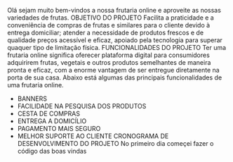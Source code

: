 Olá sejam muito bem-vindos a nossa frutaria online e aproveite as nossas variedades de frutas.
OBJETIVO DO PROJETO 
Facilita a praticidade e a conveniência de compras de frutas e similares para o cliente devido à entrega domiciliar; atender a necessidade de produtos frescos e de qualidade preços acessível e eficaz, apoiado pela 
tecnologia para superar quaquer tipo de limitação física.
FUNCIONALIDADES DO PROJETO
Ter uma frutaria online significa oferecer plataforma digital para consumidores adquirirem frutas, vegetais e outros produtos semelhantes de maneira pronta e eficaz, com a enorme vantagem de ser entregue diretamente na 
porta de sua casa. Abaixo está algumas das principais funcionalidades de uma frutaria online.
* BANNERS
* FACILIDADE NA PESQUISA DOS PRODUTOS
* CESTA DE COMPRAS
* ENTREGA A DOMICÍLIO
* PAGAMENTO MAIS SEGURO
* MELHOR SUPORTE AO CLIENTE
  CRONOGRAMA DE DESENVOLVIMENTO DO PROJETO
  No primeiro dia começei fazer o código das boas vindas 
  
